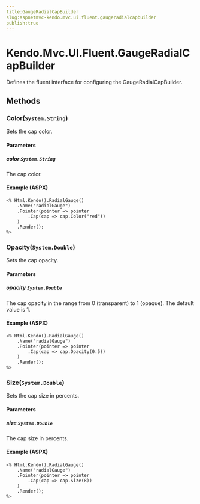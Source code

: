 ```yaml
---
title:GaugeRadialCapBuilder
slug:aspnetmvc-kendo.mvc.ui.fluent.gaugeradialcapbuilder
publish:true
---
```


# Kendo.Mvc.UI.Fluent.GaugeRadialCapBuilder
Defines the fluent interface for configuring the GaugeRadialCapBuilder.



## Methods

### Color(`System.String`)
Sets the cap color.


#### Parameters

##### color `System.String`
The cap color.




#### Example (ASPX)
    <% Html.Kendo().RadialGauge()
        .Name("radialGauge")
        .Pointer(pointer => pointer
            .Cap(cap => cap.Color("red"))
        )
        .Render();
    %>


### Opacity(`System.Double`)
Sets the cap opacity.


#### Parameters

##### opacity `System.Double`
The cap opacity in the range from 0 (transparent) to 1 (opaque).
            The default value is 1.




#### Example (ASPX)
    <% Html.Kendo().RadialGauge()
        .Name("radialGauge")
        .Pointer(pointer => pointer
            .Cap(cap => cap.Opacity(0.5))
        )
        .Render();
    %>


### Size(`System.Double`)
Sets the cap size in percents.


#### Parameters

##### size `System.Double`
The cap size in percents.




#### Example (ASPX)
    <% Html.Kendo().RadialGauge()
        .Name("radialGauge")
        .Pointer(pointer => pointer
            .Cap(cap => cap.Size(8))
        )
        .Render();
    %>



